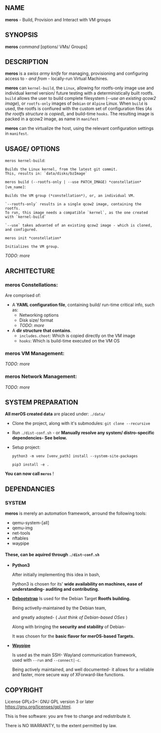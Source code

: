 ## NAME

**meros** - Build, Provision and Interact with VM groups


## SYNOPSIS

**meros** *command* [options/ VMs/ Groups]


## DESCRIPTION

**meros** is a *swiss army knife* for managing, provisioning and configuring access to - *and from* - locally-run Virtual Machines.

**meros** can `kernel-build`, the `Linux`, allowing for rootfs-only image use and individual kernel version/ future testing with a deterministically built rootfs. `build` allows the user to build complete filesystem (*--use an existing qcow2 image*), or `rootfs-only` images of `Debian` or `Alpine` Linux. When `build` is used, the rootfs is confiured with the custom set of configuration files (*As the rootfs structure is copied*), and build-time `hooks`. The resulting image is packed in a qcow2 image, as name in `manifest`

**meros** can the virtualize the host, using the relevant configuration settings in `manifest`.


## USAGE/ OPTIONS

`meros kernel-build`:

    Builds the Linux kernel, from the latest git commit.
    This, results in: `data/disks/bzImage`

`meros build (--rootfs-only | --use PATCH_IMAGE) *constellation* [vm_name]`:

    Builds the VM group (*constellation*), or, an individual VM.

    `--rootfs-only` results in a single qcow2 image, containing the rootfs.
    To run, this image needs a compatible `kernel`, as the one created with `kernel-build`

    `--use` takes advanted of an existing qcow2 image - which is cloned, and configured.

`meros init *constellation*`

    Initializes the VM group.

_TODO: more_

## ARCHITECTURE

### **meros** Constellations:

Are comprised of:
- A **YAML configuration file**, containing build/ run-time critical info, such as:
    - Networking options
    - Disk size/ format
    - _TODO: more_
- A **dir structure that contains**.
    - `includes.choot`: Which is copied directly on the VM image
    - `hooks`: Which is build-time executed on the VM OS

### **meros** VM Management:

_TODO: more_

### **meros** Network Management:

_TODO: more_

## SYSTEM PREPARATION

**All merOS created data** are placed
  under: `./data/`

- Clone the project, along with it's submodules:
`git clone --recursive`

- Run `./dist-conf.sh` - or **Manually resolve any system/ distro-specific dependencies- See below.**

- Setup project:

  `python3 -m venv [venv_path] install --system-site-packages`

  `pip3 install -e .`

**You can now call `meros`** !


## DEPENDANCIES
### SYSTEM

**meros** is merely an automation framework, arround the following tools:
- qemu-system-[all]
- qemu-img
- net-tools
- nftables
- waypipe

#### These, can be aquired  through `./dist-conf.sh`

- **Python3**

	After initially implementing this idea in bash,

	Python3 is chosen for its' **wide availability on machines, ease of understanding- auditing and contributing.**

- **[Debootstrap](https://wiki.debian.org/Debootstrap)**
	Is used for the Debian Target **Rootfs building.**

	Being activelly-maintained by the Debian team,

	and greatly adopted-	( *Just think of Debian-based OSes* )

	Along with bringing the **security and stability** of Debian-

	It was chosen for the **basic flavor for merOS-based Targets.**

- **[Waypipe](https://github.com/neonkore/waypipe/)**

	Is used as the main SSH- Wayland communication framework, <br>
	used with `--run` and `--connect|-c`.

	Being actively maintained, and well documented- it allows for a reliable and faster,	more secure way of XForward-like functions.


## COPYRIGHT

License GPLv3+: GNU GPL version 3 or later <https://gnu.org/licenses/gpl.html>.

This is free software: you are free to change and redistribute it.

There is NO WARRANTY, to the extent permitted by law.
